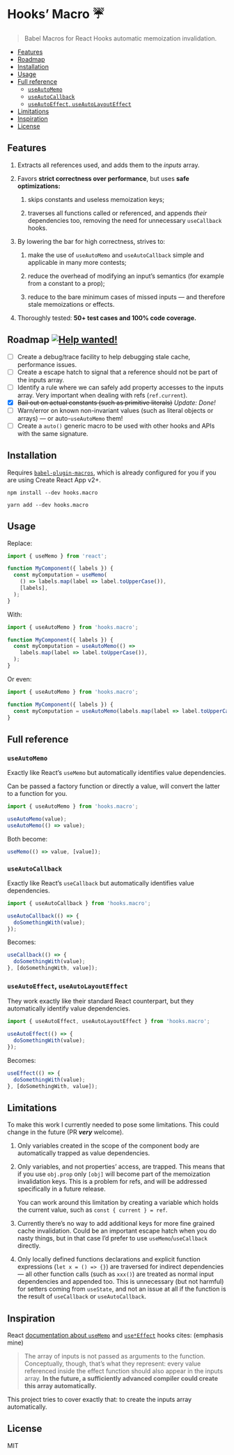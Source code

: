 # Hooks’ Macro :umbrella:

> Babel Macros for React Hooks automatic memoization invalidation.

- [Features](#features)
- [Roadmap](#roadmap-)
- [Installation](#installation)
- [Usage](#usage)
- [Full reference](#full-reference)
  - [`useAutoMemo`](#useautomemo)
  - [`useAutoCallback`](#useautocallback)
  - [`useAutoEffect`, `useAutoLayoutEffect`](#useautoeffect-useautolayouteffect)
- [Limitations](#limitations)
- [Inspiration](#inspiration)
- [License](#license)

## Features

1. Extracts all references used, and adds them to the _inputs_ array.

2. Favors **strict correctness over performance**, but uses **safe optimizations:**

   1. skips constants and useless memoization keys;

   2. traverses all functions called or referenced, and appends _their_ dependencies too, removing the need for unnecessary `useCallback` hooks.

3. By lowering the bar for high correctness, strives to:

   1. make the use of `useAutoMemo` and `useAutoCallback` simple and applicable in many more contests;

   2. reduce the overhead of modifying an input’s semantics (for example from a constant to a prop);

   3. reduce to the bare minimum cases of missed inputs — and therefore stale memoizations or effects.

4. Thoroughly tested: **50+ test cases and 100% code coverage.**

## Roadmap [![Help wanted!][hwb]][hw]

- [ ] Create a debug/trace facility to help debugging stale cache, performance issues.
- [ ] Create a escape hatch to signal that a reference should not be part of the inputs array.
- [ ] Identify a rule where we can safely add property accesses to the inputs array. Very important when dealing with refs (`ref.current`).
- [x] ~~Bail out on actual constants (such as primitive literals)~~ _Update: Done!_
- [ ] Warn/error on known non-invariant values (such as literal objects or arrays) — or auto-`useAutoMemo` them!
- [ ] Create a `auto()` generic macro to be used with other hooks and APIs with the same signature.

[hw]: https://github.com/yuchi/hooks.macro/labels/help%20wanted
[hwb]: https://img.shields.io/badge/-Help_wanted!-008672.svg?longCache=true&logo=github&logoColor=white&style=flat

## Installation

Requires [`babel-plugin-macros`](https://www.npmjs.com/package/babel-plugin-macros), which is already configured for you if you are using Create React App v2+.

```
npm install --dev hooks.macro
```

```
yarn add --dev hooks.macro
```

## Usage

Replace:

```js
import { useMemo } from 'react';

function MyComponent({ labels }) {
  const myComputation = useMemo(
    () => labels.map(label => label.toUpperCase()),
    [labels],
  );
}
```

With:

```js
import { useAutoMemo } from 'hooks.macro';

function MyComponent({ labels }) {
  const myComputation = useAutoMemo(() =>
    labels.map(label => label.toUpperCase()),
  );
}
```

Or even:

```js
import { useAutoMemo } from 'hooks.macro';

function MyComponent({ labels }) {
  const myComputation = useAutoMemo(labels.map(label => label.toUpperCase()));
}
```

## Full reference

### `useAutoMemo`

Exactly like React’s `useMemo` but automatically identifies value dependencies.

Can be passed a factory function or directly a value, will convert the latter to a function for you.

```js
import { useAutoMemo } from 'hooks.macro';
```

```js
useAutoMemo(value);
useAutoMemo(() => value);
```

Both become:

```js
useMemo(() => value, [value]);
```

### `useAutoCallback`

Exactly like React’s `useCallback` but automatically identifies value dependencies.

```js
import { useAutoCallback } from 'hooks.macro';
```

```js
useAutoCallback(() => {
  doSomethingWith(value);
});
```

Becomes:

```js
useCallback(() => {
  doSomethingWith(value);
}, [doSomethingWith, value]);
```

### `useAutoEffect`, `useAutoLayoutEffect`

They work exactly like their standard React counterpart, but they automatically identify value dependencies.

```js
import { useAutoEffect, useAutoLayoutEffect } from 'hooks.macro';
```

```js
useAutoEffect(() => {
  doSomethingWith(value);
});
```

Becomes:

```js
useEffect(() => {
  doSomethingWith(value);
}, [doSomethingWith, value]);
```

## Limitations

To make this work I currently needed to pose some limitations. This could change in the future (PR **_very_** welcome).

1. Only variables created in the scope of the component body are automatically trapped as value dependencies.

2. Only variables, and not properties’ access, are trapped. This means that if you use `obj.prop` only `[obj]` will become part of the memoization invalidation keys. This is a problem for refs, and will be addressed specifically in a future release.

   You can work around this limitation by creating a variable which holds the current value, such as `const { current } = ref`.

3. Currently there’s no way to add additional keys for more fine grained cache invalidation. Could be an important escape hatch when you do nasty things, but in that case I’d prefer to use `useMemo`/`useCallback` directly.

4. Only locally defined functions declarations and explicit function expressions (`let x = () => {}`) are traversed for indirect dependencies — all other function calls (such as `xxx()`) are treated as normal input dependencies and appended too. This is unnecessary (but not harmful) for setters coming from `useState`, and not an issue at all if the function is the result of `useCallback` or `useAutoCallback`.

## Inspiration

React [documentation about `useMemo`][0] and [`use*Effect`][1] hooks cites: (emphasis mine)

> The array of inputs is not passed as arguments to the function. Conceptually, though, that’s what they represent: every value referenced inside the effect function should also appear in the inputs array. **In the future, a sufficiently advanced compiler could create this array automatically.**

This project tries to cover exactly that: to create the inputs array automatically.

[0]: https://reactjs.org/docs/hooks-reference.html#usememo
[1]: https://reactjs.org/docs/hooks-reference.html#conditionally-firing-an-effect

## License

MIT
